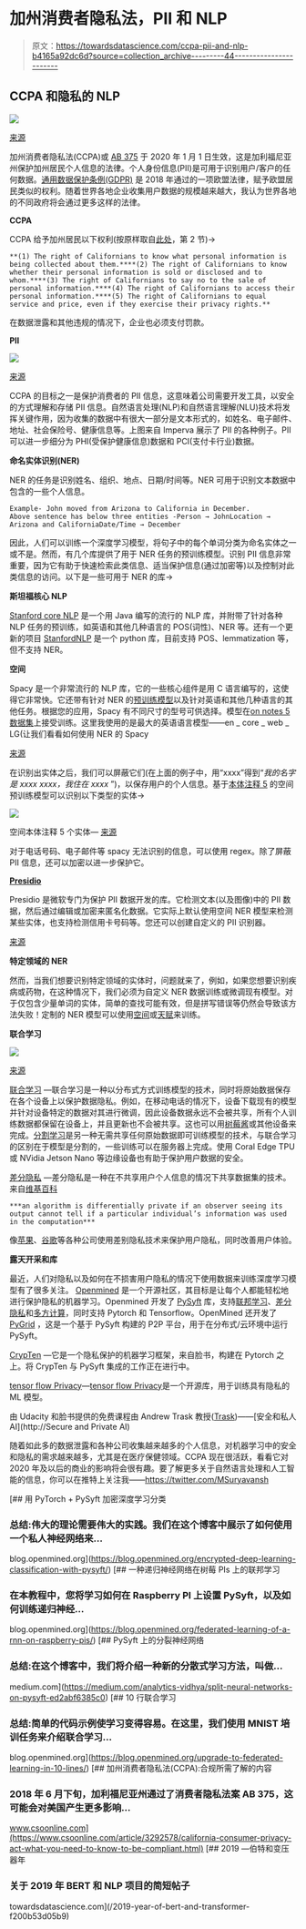# 加州消费者隐私法，PII 和 NLP

> 原文：<https://towardsdatascience.com/ccpa-pii-and-nlp-b4165a92dc6d?source=collection_archive---------44----------------------->

## CCPA 和隐私的 NLP

![](img/44e6aeda7635916dbb3b6e7fae6d35d5.png)

[来源](https://pixabay.com/photos/regulation-gdpr-data-protection-3246979/)

加州消费者隐私法(CCPA)或 [AB 375](https://leginfo.legislature.ca.gov/faces/billTextClient.xhtml?bill_id=201720180AB375) 于 2020 年 1 月 1 日生效，这是加利福尼亚州保护加州居民个人信息的法律。个人身份信息(PII)是可用于识别用户/客户的任何数据。[通用数据保护条例(GDPR)](https://en.wikipedia.org/wiki/General_Data_Protection_Regulation) 是 2018 年通过的一项欧盟法律，赋予欧盟居民类似的权利。随着世界各地企业收集用户数据的规模越来越大，我认为世界各地的不同政府将会通过更多这样的法律。

**CCPA**

CCPA 给予加州居民以下权利(按原样取自[此处](https://leginfo.legislature.ca.gov/faces/billTextClient.xhtml?bill_id=201720180AB375)，第 2 节)→

```
**(1) The right of Californians to know what personal information is being collected about them.****(2) The right of Californians to know whether their personal information is sold or disclosed and to whom.****(3) The right of Californians to say no to the sale of personal information.****(4) The right of Californians to access their personal information.****(5) The right of Californians to equal service and price, even if they exercise their privacy rights.**
```

在数据泄露和其他违规的情况下，企业也必须支付罚款。

**PII**

![](img/2369872af177926feb8cc3d1ddbd9d37.png)

[来源](https://www.imperva.com/learn/data-security/personally-identifiable-information-pii/)

CCPA 的目标之一是保护消费者的 PII 信息，这意味着公司需要开发工具，以安全的方式理解和存储 PII 信息。自然语言处理(NLP)和自然语言理解(NLU)技术将发挥关键作用，因为收集的数据中有很大一部分是文本形式的，如姓名、电子邮件、地址、社会保险号、健康信息等。上图来自 Imperva 展示了 PII 的各种例子。PII 可以进一步细分为 PHI(受保护健康信息)数据和 PCI(支付卡行业)数据。

**命名实体识别(NER)**

NER 的任务是识别姓名、组织、地点、日期/时间等。NER 可用于识别文本数据中包含的一些个人信息。

```
Example- John moved from Arizona to California in December. 
Above sentence has below three entities -Person → JohnLocation → Arizona and CaliforniaDate/Time → December
```

因此，人们可以训练一个深度学习模型，将句子中的每个单词分类为命名实体之一或不是。然而，有几个库提供了用于 NER 任务的预训练模型。识别 PII 信息非常重要，因为它有助于快速检索此类信息、适当保护信息(通过加密等)以及控制对此类信息的访问。以下是一些可用于 NER 的库→

**斯坦福核心 NLP**

[Stanford core NLP](https://stanfordnlp.github.io/CoreNLP/index.html) 是一个用 Java 编写的流行的 NLP 库，并附带了针对各种 NLP 任务的预训练，如英语和其他几种语言的 POS(词性)、NER 等。还有一个更新的项目 [StanfordNLP](https://stanfordnlp.github.io/stanfordnlp/) 是一个 python 库，目前支持 POS、lemmatization 等，但不支持 NER。

**空间**

Spacy 是一个非常流行的 NLP 库，它的一些核心组件是用 C 语言编写的，这使得它非常快。它还带有针对 NER 的[预训练模型](https://spacy.io/models)以及针对英语和其他几种语言的其他任务。根据您的应用，Spacy 有不同尺寸的型号可供选择。模型在[on notes 5 数据集](https://catalog.ldc.upenn.edu/LDC2013T19)上接受训练。这里我使用的是最大的英语语言模型——en _ core _ web _ LG(让我们看看如何使用 NER 的 Spacy

[来源](https://gist.github.com/suryavanshi/c4596e233e872fbb2d8bb5faa4b963e7)

在识别出实体之后，我们可以屏蔽它们(在上面的例子中，用“xxxx”得到“*我的名字是 xxxx xxxx，我住在 xxxx* ”)，以保存用户的个人信息。基于[本体注释 5](https://catalog.ldc.upenn.edu/LDC2013T19) 的空间预训练模型可以识别以下类型的实体→

![](img/277f34b17fd3a0d832562c4d2d290a60.png)

空间本体注释 5 个实体— [来源](https://spacy.io/api/annotation)

对于电话号码、电子邮件等 spacy 无法识别的信息，可以使用 regex。除了屏蔽 PII 信息，还可以加密以进一步保护它。

[**Presidio**](https://github.com/microsoft/presidio)

Presidio 是微软专门为保护 PII 数据开发的库。它检测文本(以及图像)中的 PII 数据，然后通过编辑或加密来匿名化数据。它实际上默认使用空间 NER 模型来检测某些实体，也支持检测信用卡号码等。您还可以创建自定义的 PII 识别器。

[来源](https://microsoft.github.io/presidio/getting_started/)

**特定领域的 NER**

然而，当我们想要识别特定领域的实体时，问题就来了，例如，如果您想要识别疾病或药物，在这种情况下，我们必须为自定义 NER 数据训练或微调现有模型。对于仅包含少量单词的实体，简单的查找可能有效，但是拼写错误等仍然会导致该方法失败！定制的 NER 模型可以使用[空间](https://spacy.io/usage/training#ner)或[天赋](https://github.com/flairNLP/flair/blob/master/resources/docs/TUTORIAL_7_TRAINING_A_MODEL.md)来训练。

**联合学习**

![](img/22b52ae3be14d6f772eb4455930caef9.png)

[来源](https://ai.googleblog.com/2017/04/federated-learning-collaborative.html)

[联合学习](https://ai.googleblog.com/2017/04/federated-learning-collaborative.html) —联合学习是一种以分布式方式训练模型的技术，同时将原始数据保存在各个设备上以保护数据隐私。例如，在移动电话的情况下，设备下载现有的模型并针对设备特定的数据对其进行微调，因此设备数据永远不会被共享，所有个人训练数据都保留在设备上，并且更新也不会被共享。这也可以用[树莓酱](https://blog.openmined.org/federated-learning-of-a-rnn-on-raspberry-pis/)或其他设备来完成。[分割学习](https://splitlearning.github.io/)是另一种无需共享任何原始数据即可训练模型的技术，与联合学习的区别在于模型是分割的，一些训练可以在服务器上完成。使用 Coral Edge TPU 或 NVidia Jetson Nano 等边缘设备也有助于保护用户数据的安全。

[差分隐私](https://www.cis.upenn.edu/~aaroth/Papers/privacybook.pdf) —差分隐私是一种在不共享用户个人信息的情况下共享数据集的技术。来自[维基百科](https://en.wikipedia.org/wiki/Differential_privacy)

```
***an algorithm is differentially private if an observer seeing its output cannot tell if a particular individual’s information was used in the computation***
```

像[苹果](https://www.apple.com/privacy/docs/Differential_Privacy_Overview.pdf)、[谷歌](https://developers.googleblog.com/2019/09/enabling-developers-and-organizations.html)等各种公司使用差别隐私技术来保护用户隐私，同时改善用户体验。

**露天开采和库**

最近，人们对隐私以及如何在不损害用户隐私的情况下使用数据来训练深度学习模型有了很多关注。 [Openmined](https://www.openmined.org/) 是一个开源社区，其目标是让每个人都能轻松地进行保护隐私的机器学习。Openmined 开发了 [PySyft](https://github.com/OpenMined/PySyft) 库，支持[联邦学习](https://en.wikipedia.org/wiki/Federated_learning)、[差分隐私](https://en.wikipedia.org/wiki/Differential_privacy)和[多方计算](https://en.wikipedia.org/wiki/Secure_multi-party_computation)，同时支持 Pytorch 和 Tensorflow。OpenMined 还开发了 [PyGrid](https://github.com/OpenMined/PyGrid/) ，这是一个基于 PySyft 构建的 P2P 平台，用于在分布式/云环境中运行 PySyft。

[CrypTen](https://github.com/facebookresearch/CrypTen) —它是一个隐私保护的机器学习框架，来自脸书，构建在 Pytorch 之上。将 CrypTen 与 PySyft 集成的工作正在进行中。

[tensor flow Privacy](https://github.com/tensorflow/privacy)—[tensor flow Privacy](https://blog.tensorflow.org/2019/03/introducing-tensorflow-privacy-learning.html)是一个开源库，用于训练具有隐私的 ML 模型。

由 Udacity 和脸书提供的免费课程由 Andrew Trask 教授([Trask](https://medium.com/u/27c3e4437cc4?source=post_page-----b4165a92dc6d--------------------------------))——[安全和私人 AI](http://Secure and Private AI)

随着如此多的数据泄露和各种公司收集越来越多的个人信息，对机器学习中的安全和隐私的需求越来越多，尤其是在医疗保健领域。CCPA 现在很活跃，看看它对 2020 年及以后的商业的影响将会很有趣。要了解更多关于自然语言处理和人工智能的信息，你可以在推特上关注我——https://twitter.com/MSuryavansh

[](https://blog.openmined.org/encrypted-deep-learning-classification-with-pysyft/) [## 用 PyTorch + PySyft 加密深度学习分类

### 总结:伟大的理论需要伟大的实践。我们在这个博客中展示了如何使用一个私人神经网络来…

blog.openmined.org](https://blog.openmined.org/encrypted-deep-learning-classification-with-pysyft/) [](https://blog.openmined.org/federated-learning-of-a-rnn-on-raspberry-pis/) [## 一种递归神经网络在树莓 PIs 上的联邦学习

### 在本教程中，您将学习如何在 Raspberry PI 上设置 PySyft，以及如何训练递归神经…

blog.openmined.org](https://blog.openmined.org/federated-learning-of-a-rnn-on-raspberry-pis/) [](https://medium.com/analytics-vidhya/split-neural-networks-on-pysyft-ed2abf6385c0) [## PySyft 上的分裂神经网络

### 总结:在这个博客中，我们将介绍一种新的分散式学习方法，叫做…

medium.com](https://medium.com/analytics-vidhya/split-neural-networks-on-pysyft-ed2abf6385c0) [](https://blog.openmined.org/upgrade-to-federated-learning-in-10-lines/) [## 10 行联合学习

### 总结:简单的代码示例使学习变得容易。在这里，我们使用 MNIST 培训任务来介绍联合学习…

blog.openmined.org](https://blog.openmined.org/upgrade-to-federated-learning-in-10-lines/) [](https://www.csoonline.com/article/3292578/california-consumer-privacy-act-what-you-need-to-know-to-be-compliant.html) [## 加州消费者隐私法(CCPA):合规所需了解的内容

### 2018 年 6 月下旬，加利福尼亚州通过了消费者隐私法案 AB 375，这可能会对美国产生更多影响…

www.csoonline.com](https://www.csoonline.com/article/3292578/california-consumer-privacy-act-what-you-need-to-know-to-be-compliant.html) [](/2019-year-of-bert-and-transformer-f200b53d05b9) [## 2019 —伯特和变压器年

### 关于 2019 年 BERT 和 NLP 项目的简短帖子

towardsdatascience.com](/2019-year-of-bert-and-transformer-f200b53d05b9)